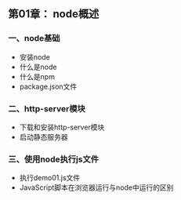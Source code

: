 ## 第01章： node概述

### 一、node基础
* 安装node
* 什么是node
* 什么是npm
* package.json文件

### 二、http-server模块
* 下载和安装http-server模块
* 启动静态服务器

### 三、使用node执行js文件
* 执行demo01.js文件
* JavaScript脚本在浏览器运行与node中运行的区别